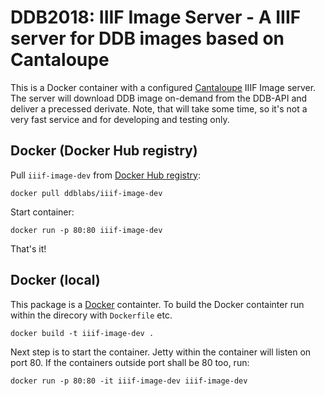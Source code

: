 # DDB2018: IIIF Image Server - A IIIF server for DDB images based on Cantaloupe
This is a Docker container with a configured [Cantaloupe](https://github.com/medusa-project/cantaloupe/) IIIF Image server. The server will download DDB image on-demand from the DDB-API and deliver a precessed derivate. Note, that will take some time, so it's not a very fast service and for developing and testing only.

## Docker (Docker Hub registry)
Pull `iiif-image-dev` from [Docker Hub registry](https://hub.docker.com/r/ddblabs/iiif-image/):
```
docker pull ddblabs/iiif-image-dev
```
Start container:
```
docker run -p 80:80 iiif-image-dev
```
That's it!

## Docker (local)
This package is a [Docker](https://www.docker.com/) containter. To build the Docker containter run within the direcory with `Dockerfile` etc.
```
docker build -t iiif-image-dev .
```
Next step is to start the container. Jetty within the container will listen on port 80. If the containers outside port shall be 80 too, run:
```
docker run -p 80:80 -it iiif-image-dev iiif-image-dev
```
